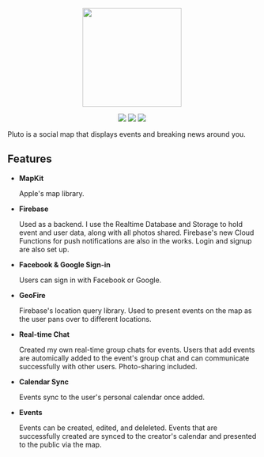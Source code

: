 <p align="center">
<img src="https://github.com/faisalmlalani/pluto/blob/master/Pluto/Assets.xcassets/app_icon.imageset/app_icon.png" width=200 height=200>
</p>

<p align="center">
<img src="https://img.shields.io/badge/version-1.0-red.svg">
<img src="https://img.shields.io/badge/platform-iOS-blue.svg">
<img src="https://img.shields.io/badge/phase-development-brightgreen.svg">
</p>

Pluto is a social map that displays events and breaking news around you.

## Features

* **MapKit**

   Apple's map library. 

* **Firebase**

   Used as a backend. I use the Realtime Database and Storage to hold event and user data, along with all photos shared. Firebase's new Cloud Functions for push notifications are also in the works. Login and signup are also set up.
   
* **Facebook & Google Sign-in**

  Users can sign in with Facebook or Google.
   
* **GeoFire**

  Firebase's location query library. Used to present events on the map as the user pans over to different locations.
  
* **Real-time Chat**

  Created my own real-time group chats for events. Users that add events are automically added to the event's group chat and can communicate successfully with other users. Photo-sharing included.
  
* **Calendar Sync**

  Events sync to the user's personal calendar once added.
  
* **Events**

  Events can be created, edited, and deleleted. Events that are successfully created are synced to the creator's calendar and presented to the public via the map.
